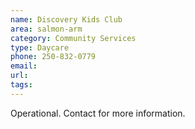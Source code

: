 ```yaml
---
name: Discovery Kids Club
area: salmon-arm
category: Community Services
type: Daycare
phone: 250-832-0779
email: 
url: 
tags:
---
```


Operational. Contact for more information.